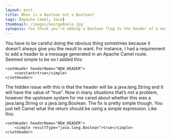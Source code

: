 ```yaml
---
layout: post
title: When is a Boolean not a Boolean?
tags: [Apache Camel, Java]
thumbnail: /images/GeorgeBoole.jpg
synopsis: You think you’re adding a Boolean flag to the header of a message, but are you? Is that flag really a String with the text "true" or "false"? Does is really matter?
---
```

You have to be careful doing the obvious thing sometimes because it doesn’t always give you the result to want. For instance, I had a requirement to add a header to a message generated in an Apache Camel route. Seemed simple to be so I added this:
 
    <setHeader headerName="NEW_HEADER">
        <constant>true</simple>
    </setHeader>
 
The hidden issue with this is that the header will be a java.lang.String and it will have the value of “true”. Now in many situations that’s not a problem, however the upstream system for me cared about whether this was a java.lang.String or a java.lang.Boolean. The fix is pretty simple though. You just tell Camel what the return should be using a simple expression. Like this:
 
    <setHeader headerName="NEW_HEADER">
        <simple resultType="java.lang.Boolean">true</simple>
    </setHeader>